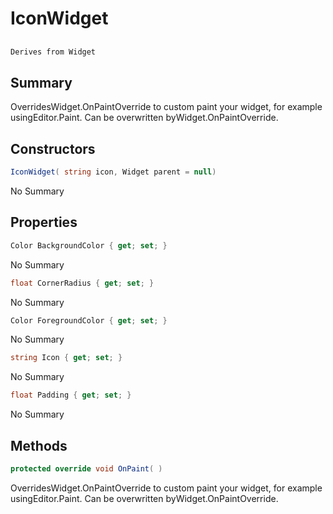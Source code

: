# IconWidget

## 
```c#
Derives from Widget
```

## Summary

OverridesWidget.OnPaintOverride to custom paint your widget, for example usingEditor.Paint. Can be overwritten byWidget.OnPaintOverride.
## Constructors

```c#
IconWidget( string icon, Widget parent = null) 
```
No Summary
## Properties

```c#
Color BackgroundColor { get; set; } 
```
No Summary
```c#
float CornerRadius { get; set; } 
```
No Summary
```c#
Color ForegroundColor { get; set; } 
```
No Summary
```c#
string Icon { get; set; } 
```
No Summary
```c#
float Padding { get; set; } 
```
No Summary
## Methods

```c#
protected override void OnPaint( ) 
```
OverridesWidget.OnPaintOverride to custom paint your widget, for example usingEditor.Paint. Can be overwritten byWidget.OnPaintOverride.
